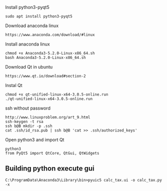 
Install python3-pyqt5
```
sudo apt install python3-pyqt5
```


Download anaconda linux
```
https://www.anaconda.com/download/#linux
```

Install anaconda linux
```
chmod +x Anaconda3-5.2.0-Linux-x86_64.sh
bash Anaconda3-5.2.0-Linux-x86_64.sh
```
Download Qt in ubuntu
```
https://www.qt.io/download#section-2
```

Instal Qt
```
chmod +x qt-unified-linux-x64-3.0.5-online.run
./qt-unified-linux-x64-3.0.5-online.run
```


ssh without password
```
http://www.linuxproblem.org/art_9.html
ssh-keygen -t rsa
ssh b@B mkdir -p .ssh
cat .ssh/id_rsa.pub | ssh b@B 'cat >> .ssh/authorized_keys'
```
Open python3 and import Qt 
```
python3
from PyQt5 import QtCore, QtGui, QtWidgets
```
## Building python execute gui
```
C:\ProgramData\Anaconda3\Library\bin>pyuic5 calc_tax.ui -o calc_tax.py -x
```

